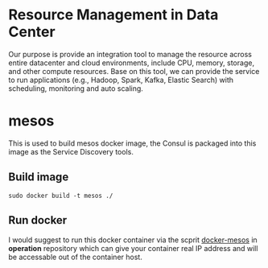 # Resource Management in Data Center

Our purpose is provide an integration tool to manage the resource across entire datacenter and cloud environments, include CPU, memory, storage, and other compute resources.
Base on this tool, we can provide the service to run applications (e.g., Hadoop, Spark, Kafka, Elastic Search) with scheduling, monitoring and auto scaling.

# mesos

This is used to build mesos docker image, the Consul is packaged into this image as the Service Discovery tools.

## Build image

```
sudo docker build -t mesos ./
```

## Run docker

I would suggest to run this docker container via the scprit [docker-mesos](https://github.com/nalandas/operation/blob/master/scripts/docker-mesos "docker-mesos") in **operation** repository which can give your container real IP address and will be accessable out of the container host.
